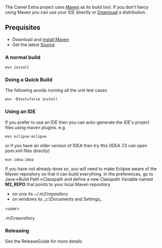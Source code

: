 The Camel Extra project uses [Maven](http://maven.apache.org/) as its build tool. If you don't fancy using Maven you can use your IDE directly or [Download](http://code.google.com/p/camel-extra/downloads/list) a distribution.

## Prequisites ##

  * Download and [install Maven](http://maven.apache.org/start/install.htm)
  * Get the latest [Source](http://code.google.com/p/camel-extra/source/checkout)

### A normal build ###

```
mvn install
```

### Doing a Quick Build ###

The following avoids running all the unit test cases

```
mvn -Dtest=false install
```

### Using an IDE ###

If you prefer to use an IDE then you can auto-generate the IDE's project files using maven plugins. e.g.

```
mvn eclipse:eclipse
```

or if you have an older version of IDEA then try this (IDEA 7.0 can open pom.xml files directly)

```
mvn idea:idea
```


If you have not already done so, you will need to make Eclipse aware of the Maven repository so that it can build everything. In the preferences, go to Java->Build Path->Classpath and define a new Classpath Variable named **M2\_REPO** that points to your local Maven repository

  * on unix its  _~/.m2/repository_
  * on windows its  _c:\Documents and Settings\_

&lt;user&gt;

\.m2\repository

### Releasing ###

See the ReleaseGuide for more details